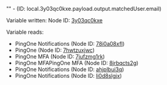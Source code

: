 "" - (ID: local.3y03qc0kxe.payload.output.matchedUser.email)

Variable written:
Node ID: [3y03qc0kxe](../nodes/3y03qc0kxe.md)

Variable reads:
* PingOne Notifications (Node ID: [78i0a08xfl](../nodes/78i0a08xfl.md))
* PingOne (Node ID: [7hwtzuxjwc](../nodes/7hwtzuxjwc.md))
* PingOne MFA (Node ID: [7jufzmg1rk](../nodes/7jufzmg1rk.md))
* PingOne MFAPingOne MFA (Node ID: [8jrbqcts2g](../nodes/8jrbqcts2g.md))
* PingOne Notifications (Node ID: [ahjplbui3q](../nodes/ahjplbui3q.md))
* PingOne Notifications (Node ID: [li0d8slgjx](../nodes/li0d8slgjx.md))
